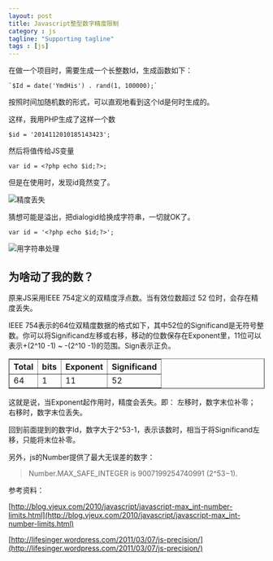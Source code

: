 ```yaml
---
layout: post
title: Javascript整型数字精度限制
category : js
tagline: "Supporting tagline"
tags : [js]
---
```

在做一个项目时，需要生成一个长整数Id，生成函数如下：

    `$Id = date('YmdHis') . rand(1, 100000);`

按照时间加随机数的形式，可以直观地看到这个Id是何时生成的。

这样，我用PHP生成了这样一个数

    $id = '2014112010185143423';

然后将值传给JS变量

    var id = <?php echo $id;?>;

但是在使用时，发现id竟然变了。

![精度丢失](http://spetacular.github.io/images/2015-01-20/js_int_lose.png)
 


猜想可能是溢出，把dialogid给换成字符串，一切就OK了。

    var id = '<?php echo $id;?>';

![用字符串处理](http://spetacular.github.io/images/2015-01-20/js_string_int.png)

## 为啥动了我的数？ ##
原来JS采用IEEE 754定义的双精度浮点数。当有效位数超过 52 位时，会存在精度丢失。

IEEE 754表示的64位双精度数据的格式如下，其中52位的Significand是无符号整数。你可以将Significand左移或右移，移动的位数保存在Exponent里，11位可以表示+(2^10 -1) ~ -(2^10 -1)的范围。Sign表示正负。

<table border="1">
    <tr>
        <th>Total</th><th>bits</th><th>Exponent</th><th>Significand</th>
 	</tr>
 	<tr>
		<td>64</td><td>1</td><td>11</td><td>52</td>
    </tr>
</table>


这就是说，当Exponent起作用时，精度会丢失。即：
左移时，数字末位补零；
右移时，数字末位丢失。

回到前面提到的数字Id，数字大于2^53-1，表示该数时，相当于将Significand左移，只能将末位补零。

另外，js的Number提供了最大无误差的数字：

> Number.MAX_SAFE_INTEGER is 9007199254740991 (2^53−1).


参考资料：

[http://blog.vjeux.com/2010/javascript/javascript-max_int-number-limits.html](http://blog.vjeux.com/2010/javascript/javascript-max_int-number-limits.html)

[http://lifesinger.wordpress.com/2011/03/07/js-precision/](http://lifesinger.wordpress.com/2011/03/07/js-precision/)
